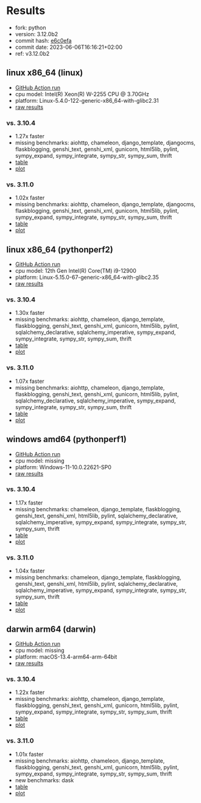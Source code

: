 # Results

- fork: python
- version: 3.12.0b2
- commit hash: [e6c0efa](https://github.com/python/cpython/commit/e6c0efa)
- commit date: 2023-06-06T16:16:21+02:00
- ref: v3.12.0b2

## linux x86_64 (linux)

- [GitHub Action run](https://github.com/faster-cpython/benchmarking/actions/runs/5271928410)
- cpu model: Intel(R) Xeon(R) W-2255 CPU @ 3.70GHz
- platform: Linux-5.4.0-122-generic-x86_64-with-glibc2.31
- [raw results](bm-20230606-linux-x86_64-python-v3.12.0b2-3.12.0b2-e6c0efa.json)

### vs. 3.10.4

- 1.27x faster
- missing benchmarks: aiohttp, chameleon, django_template, djangocms, flaskblogging, genshi_text, genshi_xml, gunicorn, html5lib, pylint, sympy_expand, sympy_integrate, sympy_str, sympy_sum, thrift
- [table](bm-20230606-linux-x86_64-python-v3.12.0b2-3.12.0b2-e6c0efa-vs-3.10.4.md)
- [plot](bm-20230606-linux-x86_64-python-v3.12.0b2-3.12.0b2-e6c0efa-vs-3.10.4.png)

### vs. 3.11.0

- 1.02x faster
- missing benchmarks: aiohttp, chameleon, django_template, djangocms, flaskblogging, genshi_text, genshi_xml, gunicorn, html5lib, pylint, sympy_expand, sympy_integrate, sympy_str, sympy_sum, thrift
- [table](bm-20230606-linux-x86_64-python-v3.12.0b2-3.12.0b2-e6c0efa-vs-3.11.0.md)
- [plot](bm-20230606-linux-x86_64-python-v3.12.0b2-3.12.0b2-e6c0efa-vs-3.11.0.png)

## linux x86_64 (pythonperf2)

- [GitHub Action run](https://github.com/faster-cpython/benchmarking/actions/runs/5271928410)
- cpu model: 12th Gen Intel(R) Core(TM) i9-12900
- platform: Linux-5.15.0-67-generic-x86_64-with-glibc2.35
- [raw results](bm-20230606-pythonperf2-x86_64-python-v3.12.0b2-3.12.0b2-e6c0efa.json)

### vs. 3.10.4

- 1.30x faster
- missing benchmarks: aiohttp, chameleon, django_template, flaskblogging, genshi_text, genshi_xml, gunicorn, html5lib, pylint, sqlalchemy_declarative, sqlalchemy_imperative, sympy_expand, sympy_integrate, sympy_str, sympy_sum, thrift
- [table](bm-20230606-pythonperf2-x86_64-python-v3.12.0b2-3.12.0b2-e6c0efa-vs-3.10.4.md)
- [plot](bm-20230606-pythonperf2-x86_64-python-v3.12.0b2-3.12.0b2-e6c0efa-vs-3.10.4.png)

### vs. 3.11.0

- 1.07x faster
- missing benchmarks: aiohttp, chameleon, django_template, flaskblogging, genshi_text, genshi_xml, gunicorn, html5lib, pylint, sqlalchemy_declarative, sqlalchemy_imperative, sympy_expand, sympy_integrate, sympy_str, sympy_sum, thrift
- [table](bm-20230606-pythonperf2-x86_64-python-v3.12.0b2-3.12.0b2-e6c0efa-vs-3.11.0.md)
- [plot](bm-20230606-pythonperf2-x86_64-python-v3.12.0b2-3.12.0b2-e6c0efa-vs-3.11.0.png)

## windows amd64 (pythonperf1)

- [GitHub Action run](https://github.com/faster-cpython/benchmarking/actions/runs/5271928410)
- cpu model: missing
- platform: Windows-11-10.0.22621-SP0
- [raw results](bm-20230606-pythonperf1-amd64-python-v3.12.0b2-3.12.0b2-e6c0efa.json)

### vs. 3.10.4

- 1.17x faster
- missing benchmarks: chameleon, django_template, flaskblogging, genshi_text, genshi_xml, html5lib, pylint, sqlalchemy_declarative, sqlalchemy_imperative, sympy_expand, sympy_integrate, sympy_str, sympy_sum, thrift
- [table](bm-20230606-pythonperf1-amd64-python-v3.12.0b2-3.12.0b2-e6c0efa-vs-3.10.4.md)
- [plot](bm-20230606-pythonperf1-amd64-python-v3.12.0b2-3.12.0b2-e6c0efa-vs-3.10.4.png)

### vs. 3.11.0

- 1.04x faster
- missing benchmarks: chameleon, django_template, flaskblogging, genshi_text, genshi_xml, html5lib, pylint, sqlalchemy_declarative, sqlalchemy_imperative, sympy_expand, sympy_integrate, sympy_str, sympy_sum, thrift
- [table](bm-20230606-pythonperf1-amd64-python-v3.12.0b2-3.12.0b2-e6c0efa-vs-3.11.0.md)
- [plot](bm-20230606-pythonperf1-amd64-python-v3.12.0b2-3.12.0b2-e6c0efa-vs-3.11.0.png)

## darwin arm64 (darwin)

- [GitHub Action run](https://github.com/faster-cpython/benchmarking/actions/runs/5271928410)
- cpu model: missing
- platform: macOS-13.4-arm64-arm-64bit
- [raw results](bm-20230606-darwin-arm64-python-v3.12.0b2-3.12.0b2-e6c0efa.json)

### vs. 3.10.4

- 1.22x faster
- missing benchmarks: aiohttp, chameleon, django_template, flaskblogging, genshi_text, genshi_xml, gunicorn, html5lib, pylint, sympy_expand, sympy_integrate, sympy_str, sympy_sum, thrift
- [table](bm-20230606-darwin-arm64-python-v3.12.0b2-3.12.0b2-e6c0efa-vs-3.10.4.md)
- [plot](bm-20230606-darwin-arm64-python-v3.12.0b2-3.12.0b2-e6c0efa-vs-3.10.4.png)

### vs. 3.11.0

- 1.01x faster
- missing benchmarks: aiohttp, chameleon, django_template, flaskblogging, genshi_text, genshi_xml, gunicorn, html5lib, pylint, sympy_expand, sympy_integrate, sympy_str, sympy_sum, thrift
- new benchmarks: dask
- [table](bm-20230606-darwin-arm64-python-v3.12.0b2-3.12.0b2-e6c0efa-vs-3.11.0.md)
- [plot](bm-20230606-darwin-arm64-python-v3.12.0b2-3.12.0b2-e6c0efa-vs-3.11.0.png)

